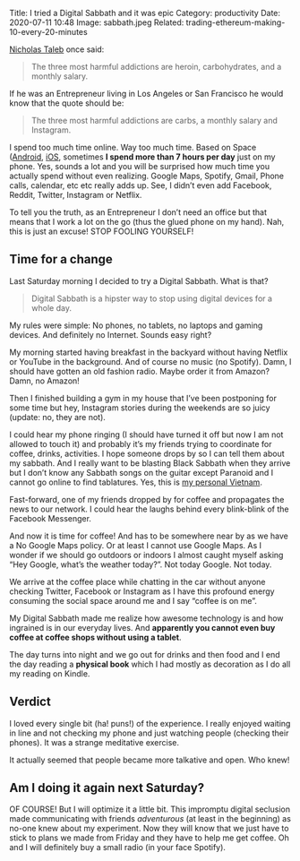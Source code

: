 Title: I tried a Digital Sabbath and it was epic
Category: productivity 
Date: 2020-07-11 10:48
Image: sabbath.jpeg
Related: trading-ethereum-making-10-every-20-minutes

[Nicholas Taleb](https://en.wikipedia.org/wiki/Nassim_Nicholas_Taleb) once said:

> The three most harmful addictions are heroin, carbohydrates, and a monthly salary.

If he was an Entrepreneur living in Los Angeles or San Francisco he would know that the quote should be:

> The three most harmful addictions are carbs, a monthly salary and Instagram.

I spend too much time online. Way too much time. Based on Space ([Android](https://play.google.com/store/apps/details?id=mrigapps.andriod.breakfree.deux&hl=en_US), [iOS](https://itunes.apple.com/us/app/space-break-phone-addiction/id916126783?mt=8), sometimes **I spend more than 7 hours per day** just on my phone. Yes, sounds a lot and you will be surprised how much time you actually spend without even realizing. Google Maps, Spotify, Gmail, Phone calls, calendar, 
etc etc really adds up. See, I didn’t even add Facebook, Reddit, Twitter, Instagram or Netflix.

To tell you the truth, as an Entrepreneur I don’t need an office but that means that I work a lot on the go (thus the glued phone on my hand). Nah, this is just an excuse! STOP FOOLING YOURSELF!

## Time for a change

Last Saturday morning I decided to try a Digital Sabbath. What is that?

> Digital Sabbath is a hipster way to stop using digital devices for a whole day.

My rules were simple: No phones, no tablets, no laptops and gaming devices. And definitely no Internet. Sounds easy right?

My morning started having breakfast in the backyard without having Netflix or YouTube in the background. And of course no music (no Spotify). Damn, I should have gotten an old fashion radio. Maybe order it from Amazon? Damn, no Amazon!

Then I finished building a gym in my house that I’ve been postponing for some time but hey, Instagram stories during the weekends are so juicy (update: no, they are not).

I could hear my phone ringing (I should have turned it off but now I am not allowed to touch it) and probably it’s my friends trying to coordinate for coffee, drinks, activities. I hope someone drops by so I can tell them about my sabbath. And I really want to be blasting Black Sabbath when they arrive but I don’t know any Sabbath songs on the guitar except Paranoid and I cannot go online to find tablatures. Yes, this is [my personal Vietnam](https://people.com/politics/trump-boasted-of-avoiding-stds-while-dating-vaginas-are-landmines-it-was-my-personal-vietnam/).

Fast-forward, one of my friends dropped by for coffee and propagates the news to our network. I could hear the laughs behind every blink-blink of the Facebook Messenger.

And now it is time for coffee! And has to be somewhere near by as we have a No Google Maps policy. Or at least I cannot use Google Maps. As I wonder if we should go outdoors or indoors I almost caught myself asking “Hey Google, what’s the weather today?”. Not today Google. Not today.

We arrive at the coffee place while chatting in the car without anyone checking Twitter, Facebook or Instagram as I have this profound energy consuming the social space around me and I say “coffee is on me”.

My Digital Sabbath made me realize how awesome technology is and how ingrained is in our everyday lives. And **apparently you cannot even buy coffee at coffee shops without using a tablet**.

The day turns into night and we go out for drinks and then food and I end the day reading a **physical book** which I had mostly as decoration as I do all my reading on Kindle.

## Verdict

I loved every single bit (ha! puns!) of the experience. I really enjoyed waiting in line and not checking my phone and just watching people (checking their phones). It was a strange meditative exercise.

It actually seemed that people became more talkative and open. Who knew!

## Am I doing it again next Saturday?

OF COURSE! But I will optimize it a little bit. This impromptu digital seclusion made communicating with friends *adventurous* (at least in the beginning) as no-one knew about my experiment. Now they will know that we just have to stick to plans we made from Friday and they have to help me get coffee. Oh and I will definitely buy a small radio (in your face Spotify).